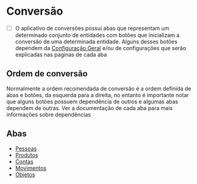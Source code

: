 # Conversão  
- [ ] O aplicativo de conversões possui abas que representam um determinado conjunto de entidades com botões que inicializam a conversão de uma determinada entidade. Alguns desses botões dependem da [Configuração Geral](ConfiguracaoGeral.md) e/ou de configurações que serão explicadas nas paginas de cada aba  
## Ordem de conversão  
Normalmente a ordem recomendada de conversão é a ordem definida de abas e botões, da esquerda para a direita, no entanto é importante notar que alguns botões possuem dependência de outros e algumas abas dependem de outras. Ver a documentação de cada aba para mais informações sobre dependências  
## Abas  
- [Pessoas](./Pessoas.md)  
- [Produtos](./Produtos.md)  
- [Contas](./Contas.md)  
- [Movimentos](./Movimentos.md)  
- [Objetos](./Objetos.md)